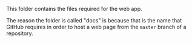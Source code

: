 This folder contains the files required for the web app.

The reason the folder is called "docs" is because that is the name that GitHub requires in order to host a web page from the `master` branch of a repository.

